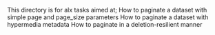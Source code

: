 This directory is for alx tasks aimed at;
How to paginate a dataset with simple page and page_size parameters
How to paginate a dataset with hypermedia metadata
How to paginate in a deletion-resilient manner
